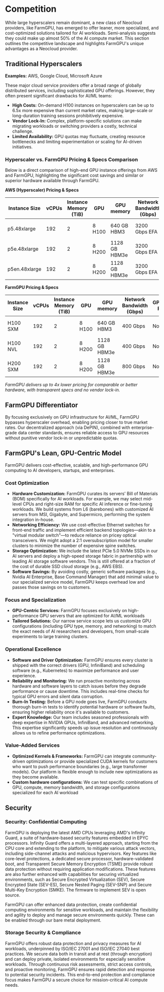 # Competition

While large hyperscalers remain dominant, a new class of Neocloud providers, like FarmGPU, has emerged to offer leaner, more specialized, and cost-optimized solutions tailored for AI workloads. Semi-analysis suggests they could make up almost 50% of the AI compute market. This section outlines the competitive landscape and highlights FarmGPU's unique advantages as a Neocloud provider.

## Traditional Hyperscalers

**Examples:** AWS, Google Cloud, Microsoft Azure

These major cloud service providers offer a broad range of globally distributed services, including sophisticated GPU offerings. However, they often present significant drawbacks for AI/ML teams:

- **High Costs:** On-demand H100 instances on hyperscalers can be up to 6.5x more expensive than current market rates, making large-scale or long-duration training sessions prohibitively expensive.
- **Vendor Lock-In:** Complex, platform-specific solutions can make migrating workloads or switching providers a costly, technical challenge.
- **Limited Availability:** GPU quotas may fluctuate, creating resource bottlenecks and limiting experimentation or scaling for AI-driven initiatives.

### Hyperscaler vs. FarmGPU Pricing & Specs Comparison

Below is a direct comparison of high-end GPU instance offerings from AWS and FarmGPU, highlighting the significant cost savings and similar or superior hardware available through FarmGPU.

**AWS (Hyperscaler) Pricing & Specs**

| Instance Size     | vCPUs | Instance Memory (TiB) | GPU   | GPU memory         | Network Bandwidth (Gbps) | GPUDirect RDMA | GPU Peer to Peer | Instance Storage (TB)      | EBS Bandwidth (Gbps) | Price / Hr |
|------------------|-------|----------------------|-------|--------------------|--------------------------|----------------|------------------|----------------------------|----------------------|------------|
| p5.48xlarge      | 192   | 2                    | 8 H100| 640 GB HBM3        | 3200 Gbps EFA            | Yes            | 900 GB/s NVSwitch| 8 x 3.84 NVMe SSD          | 80                   | $98.3      |
| p5e.48xlarge     | 192   | 2                    | 8 H200| 1128 GB HBM3e      | 3200 Gbps EFA            | Yes            | 900 GB/s NVSwitch| 8 x 3.84 NVMe SSD          | 80                   | $86        |
| p5en.48xlarge    | 192   | 2                    | 8 H200| 1128 GB HBM3e      | 3200 Gbps EFA            | Yes            | 900 GB/s NVSwitch| 8 x 3.84 NVMe SSD          | 100                  | $86        |

**FarmGPU Pricing & Specs**

| Instance Size | vCPUs | Instance Memory (TiB) | GPU   | GPU memory         | Network Bandwidth (Gbps) | GPUDirect RDMA | GPU Peer to Peer | Instance Storage (TB)      | Storage Bandwidth (Gbps) | Price / Hr |
|--------------|-------|----------------------|-------|--------------------|--------------------------|----------------|------------------|----------------------------|--------------------------|------------|
| H100 SXM     | 192   | 2                    | 8 H100| 640 GB HBM3        | 400 Gbps                 | No             | 900 GB/s NVSwitch| 8 x 3.84 NVMe SSD          | 200                      | $24        |
| H100 NVL     | 192   | 2                    | 8 H200| 1128 GB HBM3e      | 400 Gbps                 | No             | 900 GB/s NVSwitch| 8 x 3.84 NVMe SSD          | 200                      | $22.3      |
| H200 SXM     | 192   | 2                    | 8 H200| 1128 GB HBM3e      | 800 Gbps                 | No             | 900 GB/s NVSwitch| 8 x 3.84 NVMe SSD          | 200                      | $32        |

*FarmGPU delivers up to 4x lower pricing for comparable or better hardware, with transparent specs and no vendor lock-in.*

## FarmGPU Differentiator

By focusing exclusively on GPU infrastructure for AI/ML, FarmGPU bypasses hyperscaler overhead, enabling pricing closer to true market rates. Our decentralized approach (via DePIN), combined with enterprise-grade data center standards, ensures reliable access to GPU resources without punitive vendor lock-in or unpredictable quotas.

## FarmGPU's Lean, GPU-Centric Model

FarmGPU delivers cost-effective, scalable, and high-performance GPU computing to AI developers, startups, and enterprises.

### Cost Optimization

- **Hardware Customization:** FarmGPU curates its servers' Bill of Materials (BOM) specifically for AI workloads. For example, we may select mid-level CPUs and right-size RAM for specific AI inference or fine-tuning workloads. We build systems from L6 (barebones) with customized AI servers from MSI, Gigabyte, and Supermicro, performing the system integration in-house.
- **Networking Efficiency:** We use cost-effective Ethernet switches for front-end traffic and implement efficient backend topologies—akin to a "virtual modular switch"—to reduce reliance on pricey optical transceivers. We might adopt a 2:1 oversubscription model for smaller clusters to minimize the number of expensive spine switches.
- **Storage Optimization:** We include the latest PCIe 5.0 NVMe SSDs in our AI servers and deploy a high-speed storage fabric in partnership with leading AI storage software vendors. This is still offered at a fraction of the cost of durable SSD cloud storage (e.g., AWS EBS).
- **Software Savings:** By avoiding costly, generic software packages (e.g., Nvidia AI Enterprise, Base Command Manager) that add minimal value to our specialized service model, FarmGPU keeps overhead low and passes those savings on to customers.

### Focus and Specialization

- **GPU-Centric Services:** FarmGPU focuses exclusively on high-performance GPU servers that are optimized for AI/ML workloads
- **Tailored Solutions:** Our narrow service scope lets us customize GPU configurations (including GPU type, memory, and networking) to match the exact needs of AI researchers and developers, from small-scale experiments to large training clusters.

### Operational Excellence

- **Software and Driver Optimization:** FarmGPU ensures every cluster is shipped with the correct drivers (GPU, InfiniBand) and scheduling software (e.g., Kubernetes) to maximize performance and user experience.
- **Reliability and Monitoring:** We run proactive monitoring across hardware and software layers to catch issues before they degrade performance or cause downtime. This includes real-time checks for typical GPU errors and silent data corruption.
- **Burn-In Testing:** Before a GPU node goes live, FarmGPU conducts thorough burn-in tests to identify potential hardware or software faults, ensuring higher reliability once it's available to customers.
- **Expert Knowledge:** Our team includes seasoned professionals with deep expertise in NVIDIA GPUs, InfiniBand, and advanced networking. This expertise significantly speeds up issue resolution and continuously allows us to refine performance optimizations.

### Value-Added Services

- **Optimized Kernels & Frameworks:** FarmGPU can integrate community-driven optimizations or provide specialized CUDA kernels for customers who want to push performance boundaries (e.g., large transformer models). Our platform is flexible enough to include new optimizations as they become available.
- **Custom hardware configurations:** We can test specific combinations of GPU, compute, memory bandwidth, and storage configurations specialized for each AI workload

## Security

### Security: Confidential Computing

FarmGPU is deploying the latest AMD CPUs leveraging AMD's Infinity Guard, a suite of hardware-based security features embedded in EPYC processors. Infinity Guard offers a multi-layered approach, starting from the CPU core and extending to the platform, to mitigate various attack vectors, including side-channel attacks and malicious hypervisors. Key features like core-level protections, a dedicated secure processor, hardware-validated boot, and Transparent Secure Memory Encryption (TSME) provide robust data protection without requiring application modifications. These features are also further enhanced with capabilities for securing virtualized environments, such as Secure Encrypted Virtualization (SEV), Secure Encrypted State (SEV-ES), Secure Nested Paging (SEV-SNP) and Secure Multi-Key Encryption (SMKE). The firmware to implement SEV is open source.

FarmGPU can offer enhanced data protection, create confidential computing environments for sensitive workloads, and maintain the flexibility and agility to deploy and manage secure environments quickly. These can be enabled through our bare metal deployment.

### Storage Security & Compliance

FarmGPU offers robust data protection and privacy measures for AI workloads, underpinned by ISO/IEC 27001 and ISO/IEC 27040 best practices. We secure data both in transit and at rest (through encryption) and can deploy private, isolated environments for especially sensitive workloads. Through continuous risk assessments, strict access controls, and proactive monitoring, FarmGPU ensures rapid detection and response to potential security incidents. This end-to-end protection and compliance focus makes FarmGPU a secure choice for mission-critical AI compute needs.